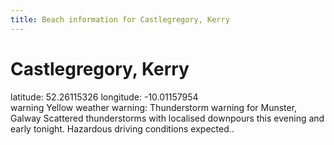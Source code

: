 ```yaml
---
title: Beach information for Castlegregory, Kerry
---
```

# Castlegregory, Kerry 

<div class="location-info">latitude: 52.26115326 longitude: -10.01157954</div>
<div id="met-eireann-warnings"><span class="material-icons yellow-warning">warning</span>&nbsp;Yellow weather warning: Thunderstorm warning for Munster, Galway Scattered thunderstorms with localised downpours this evening and early tonight. Hazardous driving conditions expected..&nbsp;</div>
<div></div>